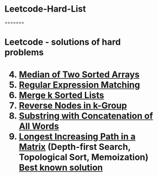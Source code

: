 # Leetcode-Hard-List
=======
<h1> Leetcode - solutions of hard problems<h1>


4.	[Median of Two Sorted Arrays](https://leetcode.com/problems/)
10.	[Regular Expression Matching](https://leetcode.com/problems/median-of-two-sorted-arrays/)
23.	[Merge k Sorted Lists](https://leetcode.com/problems/regular-expression-matching/)
25.	[Reverse Nodes in k-Group](https://leetcode.com/problems/reverse-nodes-in-k-group/)
30.	[Substring with Concatenation of All Words](https://leetcode.com/problems/substring-with-concatenation-of-all-words/)
329. [Longest Increasing Path in a Matrix](https://leetcode.com/problems/longest-increasing-path-in-a-matrix/)  (Depth-first Search, Topological Sort, Memoization) [Best known solution](https://github.com/om471987/Leetcode-Hard-List/blob/master/Matrix/longest-increasing-path.py)
